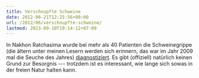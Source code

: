 ```yaml
---
title: Verschnupfte Schweine
date: 2012-06-21T12:25:56+00:00
url: /2012/06/verschnupfte-schweine/
lastmod: 2023-09-10T19:14:12+07:00
---
```

In Nakhon Ratchasima wurde bei mehr als 40 Patienten die Schweinegrippe (die ältern unter meinen Lesern werden sich erinnern, das war im Jahr 2009 mal die Seuche des Jahres) [diagnostiziert][1]. Es gibt (offiziell) natürlich keinen Grund zur Besorgnis --- trotzdem ist es interessant, wie lange sich sowas in der freien Natur halten kann.

 [1]: http://www.nationmultimedia.com/national/41-swine-flu-cases-confirmed-in-Nakhon-Ratchasima-30184592.html
